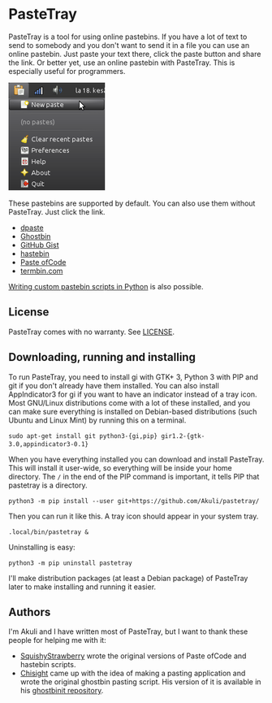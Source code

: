 # PasteTray

PasteTray is a tool for using online pastebins. If you have a lot of
text to send to somebody and you don't want to send it in a file you can
use an online pastebin. Just paste your text there, click the paste
button and share the link. Or better yet, use an online pastebin with
PasteTray. This is especially useful for programmers.

![PasteTray in action.](pastetray/doc/screenshot.png)

These pastebins are supported by default. You can also use them without
PasteTray. Just click the link.

- [dpaste](http://dpaste.com/)
- [Ghostbin](https://ghostbin.com/)
- [GitHub Gist](https://gist.github.com/)
- [hastebin](http://hastebin.com/)
- [Paste ofCode](http://paste.ofcode.org/)
- [termbin.com](http://termbin.com/)

[Writing custom pastebin scripts in Python](writing-pastebins.md) is
also possible.

## License

PasteTray comes with no warranty. See [LICENSE](pastetray/doc/LICENSE).

## Downloading, running and installing

To run PasteTray, you need to install gi with GTK+ 3, Python 3 with PIP
and git if you don't already have them installed. You can also install
AppIndicator3 for gi if you want to have an indicator instead of a tray
icon. Most GNU/Linux distributions come with a lot of these installed,
and you can make sure everything is installed on Debian-based
distributions (such Ubuntu and Linux Mint) by running this on a
terminal.

```
sudo apt-get install git python3-{gi,pip} gir1.2-{gtk-3.0,appindicator3-0.1}
```

When you have everything installed you can download and install
PasteTray. This will install it user-wide, so everything will be inside
your home directory. The `/` in the end of the PIP command is important,
it tells PIP that pastetray is a directory.

```
python3 -m pip install --user git+https://github.com/Akuli/pastetray/
```

Then you can run it like this. A tray icon should appear in your system
tray.

```
.local/bin/pastetray &
```

Uninstalling is easy:

```
python3 -m pip uninstall pastetray
```

I'll make distribution packages (at least a Debian package) of PasteTray
later to make installing and running it easier.

## Authors

I'm Akuli and I have written most of PasteTray, but I want to thank
these people for helping me with it:

- [SquishyStrawberry](https://github.com/SquishyStrawberry/) wrote the
original versions of Paste ofCode and hastebin scripts.
- [Chisight](https://github.com/Chisight/) came up with the idea of
making a pasting application and wrote the original ghostbin pasting
script. His version of it is available in his
[ghostbinit repository](https://github.com/Chisight/ghostbinit).
